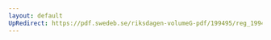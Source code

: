 ```yaml
---
layout: default
UpRedirect: https://pdf.swedeb.se/riksdagen-volumeG-pdf/199495/reg_199495/reg_199495_0473.pdf
---
```

